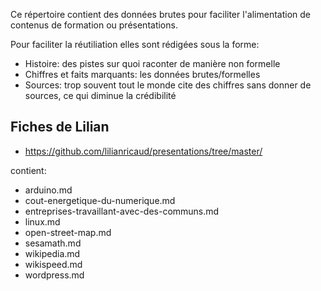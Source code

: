 Ce répertoire contient des données brutes pour faciliter l'alimentation de contenus de formation ou présentations.

Pour faciliter la réutiliation elles sont rédigées sous la forme:
- Histoire: des pistes sur quoi raconter de manière non formelle
- Chiffres et faits marquants: les données brutes/formelles
- Sources: trop souvent tout le monde cite des chiffres sans donner de sources, ce qui diminue la crédibilité


## Fiches de Lilian
- https://github.com/lilianricaud/presentations/tree/master/

contient: 
- arduino.md
- cout-energetique-du-numerique.md
- entreprises-travaillant-avec-des-communs.md 
- linux.md
- open-street-map.md
- sesamath.md
- wikipedia.md 	
- wikispeed.md
- wordpress.md
